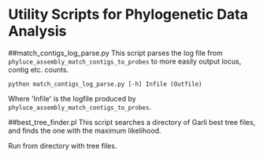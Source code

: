 # Utility Scripts for Phylogenetic Data Analysis


##match\_contigs\_log\_parse.py
This script parses the log file from `phyluce_assembly_match_contigs_to_probes` to more easily output locus, contig etc. counts.  
```
python match_contigs_log_parse.py [-h] Infile (Outfile)
```
Where 'Infile' is the logfile produced by `phyluce_assembly_match_contigs_to_probes`. 

##best\_tree\_finder.pl
This script searches a directory of Garli best tree files, and finds the one with the maximum likelihood. 

Run from directory with tree files. 